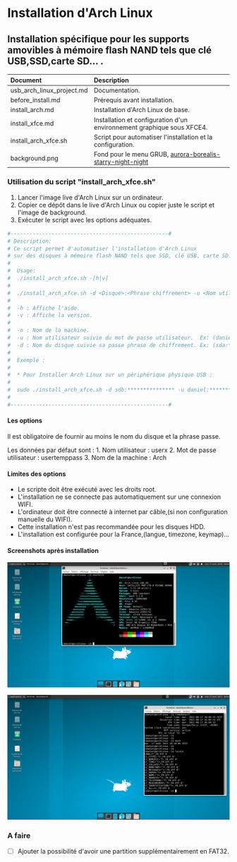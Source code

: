 # Installation d'Arch Linux

## Installation spécifique pour les supports amovibles à mémoire flash NAND tels que clé USB,SSD,carte SD... .

| Document | Description |
|:--|:--|
| usb_arch_linux_project.md | Documentation. |
| before_install.md | Prérequis avant installation. |
| install_arch.md | Installation d'Arch Linux de base. |
| install_xfce.md | Installation et configuration d'un environnement graphique sous XFCE4. |
| install_arch_xfce.sh | Script pour automatiser l'installation et la configuration. |
| background.png | Fond pour le menu GRUB, [aurora-borealis-starry-night-night](https://publicdomainpictures.net/en/view-image.php?image=310278&picture=aurora-borealis-starry-night-night)|

### Utilisation du script "install_arch_xfce.sh"

1. Lancer l'image live d'Arch Linux sur un ordinateur.
2. Copier ce dépôt dans le live d'Arch Linux ou copier juste le script et l'image de background.
3. Exécuter le script avec les options adéquates.

```Bash
#--------------------------------------------------#
# Description: 
# Ce script permet d'automatiser l'installation d'Arch Linux 
# sur des disques à mémoire flash NAND tels que SSD, clé USB, carte SD...
#                                                   
#  Usage:
#  ./install_arch_xfce.sh -[h|v]
#  
#  ./install_arch_xfce.sh -d <Disque>:<Phrase chiffrement> -u <Nom utilisateur>:<Passe utilisateur> -n <Nom machine>
#  
#  -h : Affiche l'aide.
#  -v : Affiche la version.
#  
#  -n : Nom de la machine.
#  -u : Nom utilisateur suivie du mot de passe utilisateur.  Ex: (daniel:****)
#  -d : Nom du disque suivie sa passe phrase de chiffrement. Ex: (sda:***************)
#
#  Exemple :
#
#  * Pour Installer Arch Linux sur un périphérique physique USB :
#
#  sudo ./install_arch_xfce.sh -d sdb:*************** -u daniel:******** -n Arch
#                                         
#--------------------------------------------------#
```

#### Les options

Il est obligatoire de fournir au moins le nom du disque et la phrase passe.

Les données par défaut sont :
	1. Nom utilisateur : userx
	2. Mot de passe utilisateur : usertemppass
	3. Nom de la machine : Arch

#### Limites des options

* Le scripte doit être exécuté avec les droits root.
* L'installation ne se connecte pas automatiquement sur une connexion WIFI.
* L'ordinateur doit être connecté à internet par câble,(si non configuration manuelle du WIFI).
* Cette installation n'est pas recommandée pour les disques HDD.
* L'installation est configurée pour la France,(langue, timezone, keymap)...

#### Screenshots après installation

![](Screenshots/Capture1.png)

![](Screenshots/Capture2.png)

### A faire

- [ ] Ajouter la possibilité d'avoir une partition supplémentairement en FAT32.
